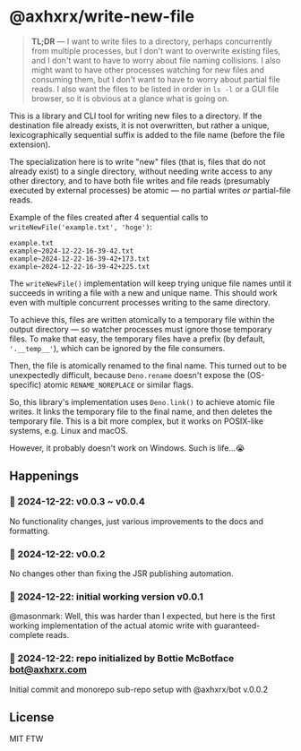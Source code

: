 # @axhxrx/write-new-file

> **TL;DR** — I want to write files to a directory, perhaps concurrently from multiple processes, but I don't want to overwrite existing files, and I don't want to have to worry about file naming collisions. I also might want to have other processes watching for new files and consuming them, but I don't want to have to worry about partial file reads. I also want the files to be listed in order in `ls -l` or a GUI file browser, so it is obvious at a glance what is going on.

This is a library and CLI tool for writing new files to a directory. If the destination file already exists, it is not overwritten, but rather a unique, lexicographically sequential suffix is added to the file name (before the file extension).

The specialization here is to write "new" files (that is, files that do not already exist) to a single directory, without needing write access to any other directory, and to have both file writes and file reads (presumably executed by external processes) be atomic — no partial writes *or* partial-file reads.

Example of the files created after 4 sequential calls to `writeNewFile('example.txt', 'hoge')`:
```text
example.txt 
example~2024-12-22-16-39-42.txt 
example~2024-12-22-16-39-42+173.txt 
example~2024-12-22-16-39-42+225.txt
```

The `writeNewFile()` implementation will keep trying unique file names until it succeeds in writing a file with a new and unique name. This should work even with multiple concurrent processes writing to the same directory.

To achieve this, files are written atomically to a temporary file within the output directory — so watcher processes must ignore those temporary files. To make that easy, the temporary files have a prefix (by default, `'.__temp__'`), which can be ignored by the file consumers.

Then, the file is atomically renamed to the final name. This turned out to be unexpectedly difficult, because `Deno.rename` doesn't expose the (OS-specific) atomic `RENAME_NOREPLACE` or similar flags. 

So, this library's implementation uses `Deno.link()` to achieve atomic file writes. It links the temporary file to the final name, and then deletes the temporary file. This is a bit more complex, but it works on POSIX-like systems, e.g. Linux and macOS. 

However, it probably doesn't work on Windows. Such is life...😭

## Happenings

### 👹 2024-12-22: v0.0.3 ~ v0.0.4

No functionality changes, just various improvements to the docs and formatting.

### 👹 2024-12-22: v0.0.2

No changes other than fixing the JSR publishing automation.

### 👹 2024-12-22: initial working version v0.0.1

@masonmark: Well, this was harder than I expected, but here is the first working implementation of the actual atomic write with guaranteed-complete reads.

### 🤖 2024-12-22: repo initialized by Bottie McBotface bot@axhxrx.com

Initial commit and monorepo sub-repo setup with @axhxrx/bot v.0.0.2

## License

MIT FTW
